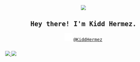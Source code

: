<div align="center">
    <img width=200 src="https://avatars.githubusercontent.com/u/24762741">
</div>

<h2 align=center><samp> Hey there! I'm Kidd Hermez. </samp></h2>

<div align="center" >
  <img width=25 src="./assets/Github.svg">
  <samp><a href="https://"> @KiddHermez </samp>
</div>

##

<a href="https://github.com/AVS1508">
  <img height="180em" src="https://github-readme-stats.vercel.app/api?username=kiddhermez&theme=buefy&show_icons=true" />
  <img height="180em" src="https://github-readme-stats.vercel.app/api/top-langs/?username=kiddhermez&theme=buefy&layout=compact" />
</a>

